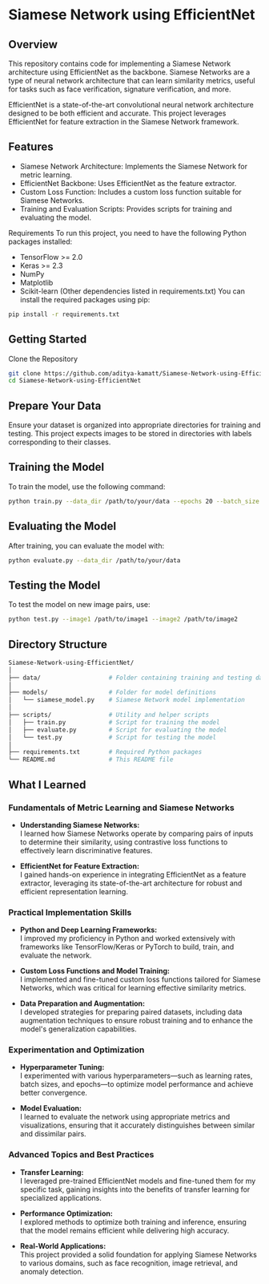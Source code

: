 # Siamese Network using EfficientNet
## Overview
This repository contains code for implementing a Siamese Network architecture using EfficientNet as the backbone. Siamese Networks are a type of neural network architecture that can learn similarity metrics, useful for tasks such as face verification, signature verification, and more.

EfficientNet is a state-of-the-art convolutional neural network architecture designed to be both efficient and accurate. This project leverages EfficientNet for feature extraction in the Siamese Network framework.

## Features
- Siamese Network Architecture: Implements the Siamese Network for metric learning.
- EfficientNet Backbone: Uses EfficientNet as the feature extractor.
- Custom Loss Function: Includes a custom loss function suitable for Siamese Networks.
- Training and Evaluation Scripts: Provides scripts for training and evaluating the model.

Requirements
To run this project, you need to have the following Python packages installed:

- TensorFlow >= 2.0
- Keras >= 2.3
- NumPy
- Matplotlib
- Scikit-learn
(Other dependencies listed in requirements.txt)
You can install the required packages using pip:
```bash
pip install -r requirements.txt
```

## Getting Started

Clone the Repository
```bash
git clone https://github.com/aditya-kamatt/Siamese-Network-using-EfficientNet.git
cd Siamese-Network-using-EfficientNet
```

## Prepare Your Data
Ensure your dataset is organized into appropriate directories for training and testing. This project expects images to be stored in directories with labels corresponding to their classes.

## Training the Model
To train the model, use the following command:
```bash
python train.py --data_dir /path/to/your/data --epochs 20 --batch_size 32
```

## Evaluating the Model
After training, you can evaluate the model with:
```bash
python evaluate.py --data_dir /path/to/your/data
```
## Testing the Model
To test the model on new image pairs, use:
```bash
python test.py --image1 /path/to/image1 --image2 /path/to/image2
```
## Directory Structure
```bash
Siamese-Network-using-EfficientNet/
│
├── data/                   # Folder containing training and testing data
│
├── models/                 # Folder for model definitions
│   └── siamese_model.py    # Siamese Network model implementation
│
├── scripts/                # Utility and helper scripts
│   ├── train.py            # Script for training the model
│   ├── evaluate.py         # Script for evaluating the model
│   └── test.py             # Script for testing the model
│
├── requirements.txt        # Required Python packages
└── README.md               # This README file
```

## What I Learned

### Fundamentals of Metric Learning and Siamese Networks
- **Understanding Siamese Networks:**  
  I learned how Siamese Networks operate by comparing pairs of inputs to determine their similarity, using contrastive loss functions to effectively learn discriminative features.

- **EfficientNet for Feature Extraction:**  
  I gained hands-on experience in integrating EfficientNet as a feature extractor, leveraging its state-of-the-art architecture for robust and efficient representation learning.

### Practical Implementation Skills
- **Python and Deep Learning Frameworks:**  
  I improved my proficiency in Python and worked extensively with frameworks like TensorFlow/Keras or PyTorch to build, train, and evaluate the network.

- **Custom Loss Functions and Model Training:**  
  I implemented and fine-tuned custom loss functions tailored for Siamese Networks, which was critical for learning effective similarity metrics.

- **Data Preparation and Augmentation:**  
  I developed strategies for preparing paired datasets, including data augmentation techniques to ensure robust training and to enhance the model's generalization capabilities.

### Experimentation and Optimization
- **Hyperparameter Tuning:**  
  I experimented with various hyperparameters—such as learning rates, batch sizes, and epochs—to optimize model performance and achieve better convergence.

- **Model Evaluation:**  
  I learned to evaluate the network using appropriate metrics and visualizations, ensuring that it accurately distinguishes between similar and dissimilar pairs.

### Advanced Topics and Best Practices
- **Transfer Learning:**  
  I leveraged pre-trained EfficientNet models and fine-tuned them for my specific task, gaining insights into the benefits of transfer learning for specialized applications.

- **Performance Optimization:**  
  I explored methods to optimize both training and inference, ensuring that the model remains efficient while delivering high accuracy.

- **Real-World Applications:**  
  This project provided a solid foundation for applying Siamese Networks to various domains, such as face recognition, image retrieval, and anomaly detection.
